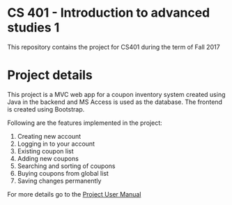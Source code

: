 # CS 401 - Introduction to advanced studies 1

This repository contains the project for CS401 during the term of Fall 2017

 
 # Project details

This project is a MVC web app for a coupon inventory system created using Java in the backend and MS Access is used as the database. The frontend is created using Bootstrap.

Following are the features implemented in the project:

1. Creating new account
2. Logging in to your account
3. Existing coupon list
4. Adding new coupons
5. Searching and sorting of coupons
6. Buying coupons from global list
7. Saving changes permanently

For more details go to the [Project User Manual](CS401_proj_Sinha_Russi/Documentation/User%20Manual.pdf)
